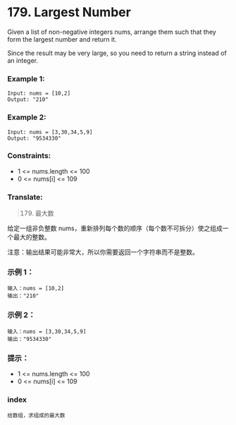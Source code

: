 # 179. Largest Number

Given a list of non-negative integers nums, arrange them such that they form the largest number and return it.

Since the result may be very large, so you need to return a string instead of an integer.

### Example 1:

```
Input: nums = [10,2]
Output: "210"
```

### Example 2:

```
Input: nums = [3,30,34,5,9]
Output: "9534330"
```

### Constraints:

* 1 <= nums.length <= 100
* 0 <= nums[i] <= 109

### Translate:

> 179. 最大数

给定一组非负整数 nums，重新排列每个数的顺序（每个数不可拆分）使之组成一个最大的整数。

注意：输出结果可能非常大，所以你需要返回一个字符串而不是整数。

### 示例 1：

```
输入：nums = [10,2]
输出："210"
```

### 示例 2：

```
输入：nums = [3,30,34,5,9]
输出："9534330"
```

### 提示：

* 1 <= nums.length <= 100
* 0 <= nums[i] <= 109

### index

```
给数组，求组成的最大数
```